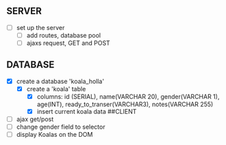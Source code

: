 
## SERVER
- [ ] set up the server
    - [ ] add routes, database pool
    - [ ] ajaxs request, GET and POST

## DATABASE
- [x] create a database 'koala_holla'
    - [x] create a 'koala' table
        - [x] columns: id (SERIAL), name(VARCHAR 20), gender(VARCHAR 1), age(INT), ready_to_transer(VARCHAR3), notes(VARCHAR 255)
        - [x] insert current koala data
##CLIENT
- [ ] ajax get/post
- [ ] change gender field to selector
- [ ] display Koalas on the DOM
